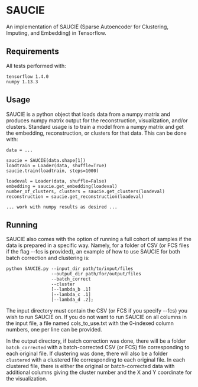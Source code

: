 # SAUCIE
An implementation of SAUCIE (Sparse Autoencoder for Clustering, Imputing, and Embedding) in Tensorflow.

## Requirements
All tests performed with:
```
tensorflow 1.4.0
numpy 1.13.3
```

## Usage
SAUCIE is a python object that loads data from a numpy matrix and produces numpy matrix output for the reconstruction, visualization, and/or clusters. Standard usage is to train a model from a numpy matrix and get the embedding, reconstruction, or clusters for that data. This can be done with:
```
data = ...

saucie = SAUCIE(data.shape[1])
loadtrain = Loader(data, shuffle=True)
saucie.train(loadtrain, steps=1000)

loadeval = Loader(data, shuffle=False)
embedding = saucie.get_embedding(loadeval)
number_of_clusters, clusters = saucie.get_clusters(loadeval)
reconstruction = saucie.get_reconstruction(loadeval)

... work with numpy results as desired ...
```

## Running
SAUCIE also comes with the option of running a full cohort of samples if the data is prepared in a specific way. Namely, for a folder of CSV (or FCS files if the flag --fcs is provided), an example of how to use SAUCIE for both batch correction and clustering is:
```
python SAUCIE.py --input_dir path/to/input/files
                 --output_dir path/for/output/files
                 --batch_correct
                 --cluster
                 [--lambda_b .1]
                 [--lambda_c .1]
                 [--lambda_d .2];
```
The input directory must contain the CSV (or FCS if you specify --fcs) you wish to run SAUCIE on. If you do not want to run SAUCIE on all columns in the input file, a file named cols_to_use.txt with the 0-indexed column numbers, one per line can be provided.

In the output directory, if batch correction was done, there will be a folder ```batch_corrected``` with a batch-corrected CSV (or FCS) file corresponding to each original file. If clustering was done, there will also be a folder ```clustered``` with a clustered file corresponding to each original file. In each clustered file, there is either the original or batch-corrected data with additional columns giving the cluster number and the X and Y coordinate for the visualization.
